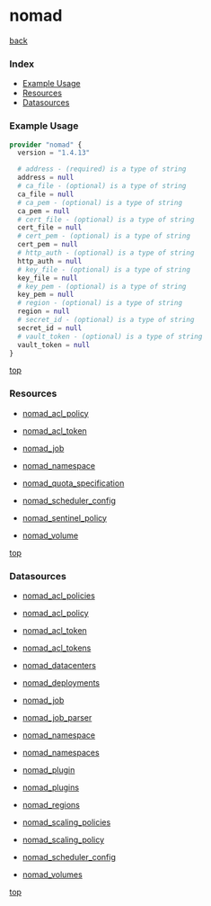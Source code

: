 # nomad

[back](../)

### Index

- [Example Usage](#example-usage)
- [Resources](#resources)
- [Datasources](#datasources)

### Example Usage

```terraform
provider "nomad" {
  version = "1.4.13"

  # address - (required) is a type of string
  address = null
  # ca_file - (optional) is a type of string
  ca_file = null
  # ca_pem - (optional) is a type of string
  ca_pem = null
  # cert_file - (optional) is a type of string
  cert_file = null
  # cert_pem - (optional) is a type of string
  cert_pem = null
  # http_auth - (optional) is a type of string
  http_auth = null
  # key_file - (optional) is a type of string
  key_file = null
  # key_pem - (optional) is a type of string
  key_pem = null
  # region - (optional) is a type of string
  region = null
  # secret_id - (optional) is a type of string
  secret_id = null
  # vault_token - (optional) is a type of string
  vault_token = null
}
```

[top](#index)

### Resources


- [nomad_acl_policy](./r/nomad_acl_policy.md)

- [nomad_acl_token](./r/nomad_acl_token.md)

- [nomad_job](./r/nomad_job.md)

- [nomad_namespace](./r/nomad_namespace.md)

- [nomad_quota_specification](./r/nomad_quota_specification.md)

- [nomad_scheduler_config](./r/nomad_scheduler_config.md)

- [nomad_sentinel_policy](./r/nomad_sentinel_policy.md)

- [nomad_volume](./r/nomad_volume.md)


[top](#index)

### Datasources


- [nomad_acl_policies](./d/nomad_acl_policies.md)

- [nomad_acl_policy](./d/nomad_acl_policy.md)

- [nomad_acl_token](./d/nomad_acl_token.md)

- [nomad_acl_tokens](./d/nomad_acl_tokens.md)

- [nomad_datacenters](./d/nomad_datacenters.md)

- [nomad_deployments](./d/nomad_deployments.md)

- [nomad_job](./d/nomad_job.md)

- [nomad_job_parser](./d/nomad_job_parser.md)

- [nomad_namespace](./d/nomad_namespace.md)

- [nomad_namespaces](./d/nomad_namespaces.md)

- [nomad_plugin](./d/nomad_plugin.md)

- [nomad_plugins](./d/nomad_plugins.md)

- [nomad_regions](./d/nomad_regions.md)

- [nomad_scaling_policies](./d/nomad_scaling_policies.md)

- [nomad_scaling_policy](./d/nomad_scaling_policy.md)

- [nomad_scheduler_config](./d/nomad_scheduler_config.md)

- [nomad_volumes](./d/nomad_volumes.md)


[top](#index)